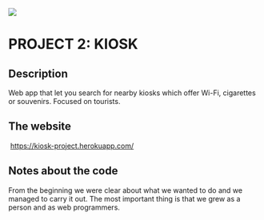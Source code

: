 ![](https://i.imgur.com/1QgrNNw.png)

# PROJECT 2: KIOSK

## Description
Web app that let you search for nearby kiosks which offer Wi-Fi, cigarettes or souvenirs. Focused on tourists.

## The website
 https://kiosk-project.herokuapp.com/
 
 ## Notes about the code
 From the beginning we were clear about what we wanted to do and we managed to carry it out. The most important thing is that we grew as a person and as web programmers.

